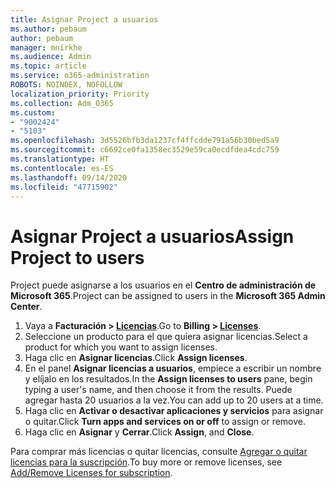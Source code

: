 ```yaml
---
title: Asignar Project a usuarios
ms.author: pebaum
author: pebaum
manager: mnirkhe
ms.audience: Admin
ms.topic: article
ms.service: o365-administration
ROBOTS: NOINDEX, NOFOLLOW
localization_priority: Priority
ms.collection: Adm_O365
ms.custom:
- "9002424"
- "5103"
ms.openlocfilehash: 3d5526bfb3da1237cf4ffcdde791a56b30bed5a9
ms.sourcegitcommit: c6692ce0fa1358ec3529e59ca0ecdfdea4cdc759
ms.translationtype: HT
ms.contentlocale: es-ES
ms.lasthandoff: 09/14/2020
ms.locfileid: "47715902"
---
```

# <a name="assign-project-to-users"></a><span data-ttu-id="9d6c5-102">Asignar Project a usuarios</span><span class="sxs-lookup"><span data-stu-id="9d6c5-102">Assign Project to users</span></span>

<span data-ttu-id="9d6c5-103">Project puede asignarse a los usuarios en el **Centro de administración de Microsoft 365**.</span><span class="sxs-lookup"><span data-stu-id="9d6c5-103">Project can be assigned to users in the **Microsoft 365 Admin Center**.</span></span>

1. <span data-ttu-id="9d6c5-104">Vaya a **Facturación > [Licencias](https://go.microsoft.com/fwlink/p/?linkid=842264)**.</span><span class="sxs-lookup"><span data-stu-id="9d6c5-104">Go to **Billing > [Licenses](https://go.microsoft.com/fwlink/p/?linkid=842264)**.</span></span>
2. <span data-ttu-id="9d6c5-105">Seleccione un producto para el que quiera asignar licencias.</span><span class="sxs-lookup"><span data-stu-id="9d6c5-105">Select a product for which you want to assign licenses.</span></span>
3. <span data-ttu-id="9d6c5-106">Haga clic en **Asignar licencias**.</span><span class="sxs-lookup"><span data-stu-id="9d6c5-106">Click **Assign licenses**.</span></span>
4. <span data-ttu-id="9d6c5-107">En el panel **Asignar licencias a usuarios**, empiece a escribir un nombre y elíjalo en los resultados.</span><span class="sxs-lookup"><span data-stu-id="9d6c5-107">In the **Assign licenses to users** pane, begin typing a user's name, and then choose it from the results.</span></span> <span data-ttu-id="9d6c5-108">Puede agregar hasta 20 usuarios a la vez.</span><span class="sxs-lookup"><span data-stu-id="9d6c5-108">You can add up to 20 users at a time.</span></span>
5. <span data-ttu-id="9d6c5-109">Haga clic en **Activar o desactivar aplicaciones y servicios** para asignar o quitar.</span><span class="sxs-lookup"><span data-stu-id="9d6c5-109">Click **Turn apps and services on or off** to assign or remove.</span></span>
6. <span data-ttu-id="9d6c5-110">Haga clic en **Asignar** y **Cerrar**.</span><span class="sxs-lookup"><span data-stu-id="9d6c5-110">Click **Assign**, and **Close**.</span></span>

<span data-ttu-id="9d6c5-111">Para comprar más licencias o quitar licencias, consulte [Agregar o quitar licencias para la suscripción](https://docs.microsoft.com/microsoft-365/commerce/licenses/buy-licenses?view=o365-worldwide#add-or-remove-licenses-for-your-business-subscription).</span><span class="sxs-lookup"><span data-stu-id="9d6c5-111">To buy more or remove licenses, see [Add/Remove Licenses for subscription](https://docs.microsoft.com/microsoft-365/commerce/licenses/buy-licenses?view=o365-worldwide#add-or-remove-licenses-for-your-business-subscription).</span></span>

